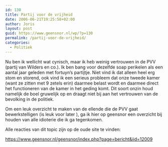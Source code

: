 ```yaml
---
id: 130
title: Partij voor de vrijheid
date: 2006-06-21T19:25:58+02:00
author: Joris
layout: post
guid: https://www.geensnor.nl/wp/?p=130
permalink: /partij-voor-de-vrijheid/
categories:
  - Politiek
---
```

Nu ben ik wellicht wat cynisch, maar ik heb weinig vertrouwen in de PVV (partij van Wilders en co.). Ik ben bang voor dezelfde soap perikelen als een aantal jaar geleden met fortuyn’s partijtje. Niet vind ik dat alleen heel erg stom en storend, ook vind ik een serieus probleem dat onze tweede kamer (want ze zitten met 9 zetels erin) daarmee belast wordt en daarmee direct het functioneren van de kamer in het geding komt. Dit soort onzin houd namelijk de boel gruwelijk op en draagt niet bij aan het vertrouwen van de bevolking in de politiek.

Om een leuk overzicht te maken van de ellende die de PVV gaat bewerkstelligen (is leuk voor later ), ga ik hier op geensnor een overzicht bij houden van alle idioterie die ik ga tegenkomen.

Alle reacties van dit topic zijn op de oude site te vinden:

<https://www.geensnor.nl/geensnor/index.php?page=bericht&iid=12009>